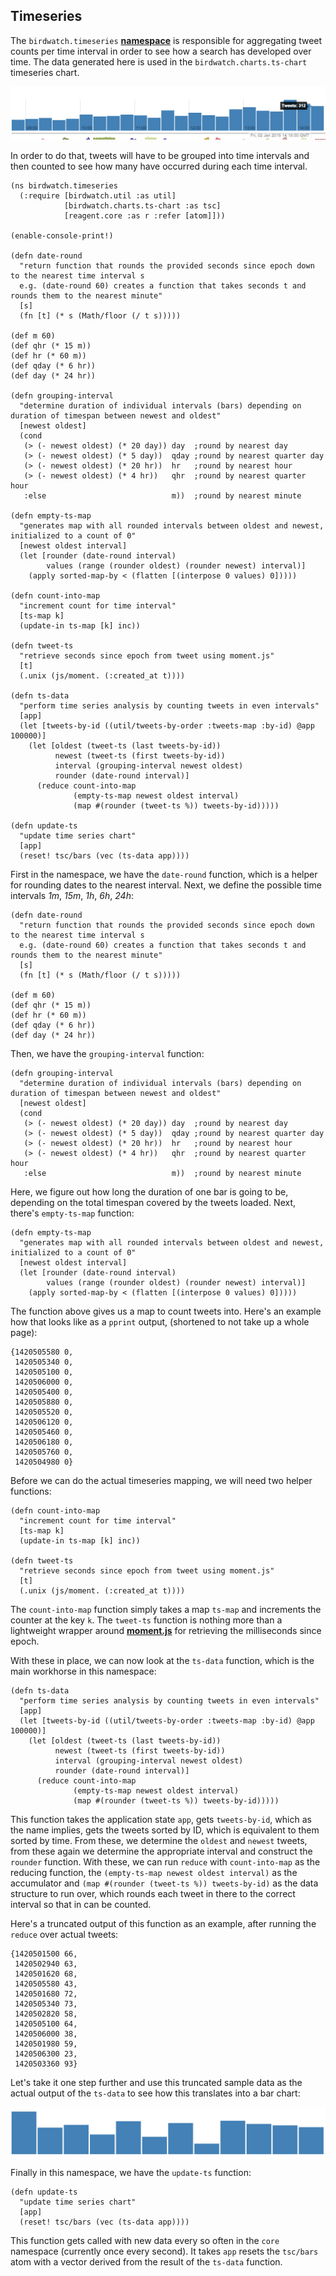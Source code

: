 ## Timeseries

The ````birdwatch.timeseries```` **[namespace](https://github.com/matthiasn/BirdWatch/blob/3dd9d15a43db05c107001338c5ab0e4ef2730c83/Clojure-Websockets/MainApp/src/cljs/birdwatch/timeseries.cljs)** is responsible for aggregating tweet counts per time interval in order to see how a search has developed over time. The data generated here is used in the ````birdwatch.charts.ts-chart```` timeseries chart.

![timeseries chart](images/ts_chart.png)

In order to do that, tweets will have to be grouped into time intervals and then counted to see how many have occurred during each time interval.

~~~
(ns birdwatch.timeseries
  (:require [birdwatch.util :as util]
            [birdwatch.charts.ts-chart :as tsc]
            [reagent.core :as r :refer [atom]]))

(enable-console-print!)

(defn date-round
  "return function that rounds the provided seconds since epoch down to the nearest time interval s
  e.g. (date-round 60) creates a function that takes seconds t and rounds them to the nearest minute"
  [s]
  (fn [t] (* s (Math/floor (/ t s)))))

(def m 60)
(def qhr (* 15 m))
(def hr (* 60 m))
(def qday (* 6 hr))
(def day (* 24 hr))

(defn grouping-interval
  "determine duration of individual intervals (bars) depending on duration of timespan between newest and oldest"
  [newest oldest]
  (cond
   (> (- newest oldest) (* 20 day)) day  ;round by nearest day
   (> (- newest oldest) (* 5 day))  qday ;round by nearest quarter day
   (> (- newest oldest) (* 20 hr))  hr   ;round by nearest hour
   (> (- newest oldest) (* 4 hr))   qhr  ;round by nearest quarter hour
   :else                            m))  ;round by nearest minute

(defn empty-ts-map
  "generates map with all rounded intervals between oldest and newest, initialized to a count of 0"
  [newest oldest interval]
  (let [rounder (date-round interval)
        values (range (rounder oldest) (rounder newest) interval)]
    (apply sorted-map-by < (flatten [(interpose 0 values) 0]))))

(defn count-into-map
  "increment count for time interval"
  [ts-map k]
  (update-in ts-map [k] inc))

(defn tweet-ts
  "retrieve seconds since epoch from tweet using moment.js"
  [t]
  (.unix (js/moment. (:created_at t))))

(defn ts-data
  "perform time series analysis by counting tweets in even intervals"
  [app]
  (let [tweets-by-id ((util/tweets-by-order :tweets-map :by-id) @app 100000)]
    (let [oldest (tweet-ts (last tweets-by-id))
          newest (tweet-ts (first tweets-by-id))
          interval (grouping-interval newest oldest)
          rounder (date-round interval)]
      (reduce count-into-map
              (empty-ts-map newest oldest interval)
              (map #(rounder (tweet-ts %)) tweets-by-id)))))

(defn update-ts
  "update time series chart"
  [app]
  (reset! tsc/bars (vec (ts-data app))))
~~~

First in the namespace, we have the ````date-round```` function, which is a helper for rounding dates to the nearest interval. Next, we define the possible time intervals _1m_, _15m_, _1h_, _6h_, _24h_:

~~~
(defn date-round
  "return function that rounds the provided seconds since epoch down to the nearest time interval s
  e.g. (date-round 60) creates a function that takes seconds t and rounds them to the nearest minute"
  [s]
  (fn [t] (* s (Math/floor (/ t s)))))

(def m 60)
(def qhr (* 15 m))
(def hr (* 60 m))
(def qday (* 6 hr))
(def day (* 24 hr))
~~~

Then, we have the ````grouping-interval```` function:

~~~
(defn grouping-interval
  "determine duration of individual intervals (bars) depending on duration of timespan between newest and oldest"
  [newest oldest]
  (cond
   (> (- newest oldest) (* 20 day)) day  ;round by nearest day
   (> (- newest oldest) (* 5 day))  qday ;round by nearest quarter day
   (> (- newest oldest) (* 20 hr))  hr   ;round by nearest hour
   (> (- newest oldest) (* 4 hr))   qhr  ;round by nearest quarter hour
   :else                            m))  ;round by nearest minute
~~~

Here, we figure out how long the duration of one bar is going to be, depending on the total timespan covered by the tweets loaded. Next, there's ````empty-ts-map```` function:

~~~
(defn empty-ts-map
  "generates map with all rounded intervals between oldest and newest, initialized to a count of 0"
  [newest oldest interval]
  (let [rounder (date-round interval)
        values (range (rounder oldest) (rounder newest) interval)]
    (apply sorted-map-by < (flatten [(interpose 0 values) 0]))))
~~~

The function above gives us a map to count tweets into. Here's an example how that looks like as a ````pprint```` output, (shortened to not take up a whole page):

~~~
{1420505580 0,
 1420505340 0,
 1420505100 0,
 1420506000 0,
 1420505400 0,
 1420505880 0,
 1420505520 0,
 1420506120 0,
 1420505460 0,
 1420506180 0,
 1420505760 0,
 1420504980 0}
~~~

Before we can do the actual timeseries mapping, we will need two helper functions:

~~~
(defn count-into-map
  "increment count for time interval"
  [ts-map k]
  (update-in ts-map [k] inc))

(defn tweet-ts
  "retrieve seconds since epoch from tweet using moment.js"
  [t]
  (.unix (js/moment. (:created_at t))))
~~~

The ````count-into-map```` function simply takes a map ````ts-map```` and increments the counter at the key ````k````. The ````tweet-ts```` function is nothing more than a lightweight wrapper around **[moment.js](http://momentjs.com)** for retrieving the milliseconds since epoch. 

With these in place, we can now look at the ````ts-data```` function, which is the main workhorse in this namespace:

~~~
(defn ts-data
  "perform time series analysis by counting tweets in even intervals"
  [app]
  (let [tweets-by-id ((util/tweets-by-order :tweets-map :by-id) @app 100000)]
    (let [oldest (tweet-ts (last tweets-by-id))
          newest (tweet-ts (first tweets-by-id))
          interval (grouping-interval newest oldest)
          rounder (date-round interval)]
      (reduce count-into-map
              (empty-ts-map newest oldest interval)
              (map #(rounder (tweet-ts %)) tweets-by-id)))))
~~~

This function takes the application state ````app````, gets ````tweets-by-id````, which as the name implies, gets the tweets sorted by ID, which is equivalent to them sorted by time. From these, we determine the ````oldest```` and ````newest```` tweets, from these again we determine the appropriate interval and construct the ````rounder```` function. With these, we can run ````reduce```` with ````count-into-map```` as the reducing function, the ````(empty-ts-map newest oldest interval)```` as the accumulator and ````(map #(rounder (tweet-ts %)) tweets-by-id)```` as the data structure to run over, which rounds each tweet in there to the correct interval so that in can be counted.

Here's a truncated output of this function as an example, after running the ````reduce```` over actual tweets:

~~~
{1420501500 66,
 1420502940 63,
 1420501620 68,
 1420505580 43,
 1420501680 72,
 1420505340 73,
 1420502820 58,
 1420505100 64,
 1420506000 38,
 1420501980 59,
 1420506300 23,
 1420503360 93}
~~~

Let's take it one step further and use this truncated sample data as the actual output of the ````ts-data```` to see how this translates into a bar chart:

![timeseries chart with example data](images/ts-example.png)

Finally in this namespace, we have the ````update-ts```` function:

~~~
(defn update-ts
  "update time series chart"
  [app]
  (reset! tsc/bars (vec (ts-data app))))
~~~

This function gets called with new data every so often in the ````core```` namespace (currently once every second). It takes ````app```` resets the ````tsc/bars```` atom with a vector derived from the result of the ````ts-data```` function.
